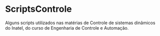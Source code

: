 # ScriptsControle
Alguns scripts utilizados nas matérias de Controle de sistemas dinâmicos do Inatel, do curso de Engenharia de Controle e Automação.

